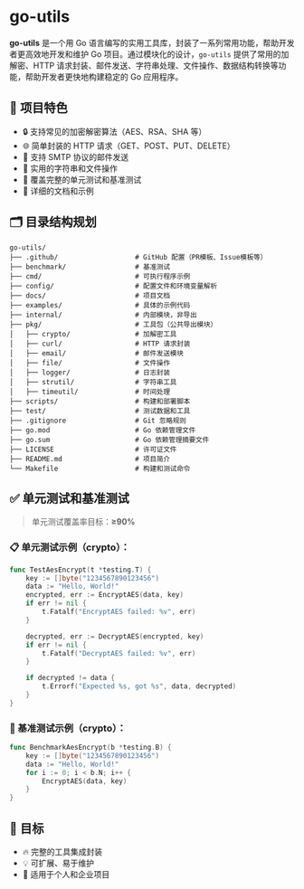 
# go-utils

**go-utils** 是一个用 Go 语言编写的实用工具库，封装了一系列常用功能，帮助开发者更高效地开发和维护 Go 项目。通过模块化的设计，`go-utils` 提供了常用的加解密、HTTP 请求封装、邮件发送、字符串处理、文件操作、数据结构转换等功能，帮助开发者更快地构建稳定的 Go 应用程序。

## 🌟 项目特色
- 🔒 支持常见的加密解密算法（AES、RSA、SHA 等）
- 🌐 简单封装的 HTTP 请求（GET、POST、PUT、DELETE）
- 📧 支持 SMTP 协议的邮件发送
- 🧰 实用的字符串和文件操作
- 🧪 覆盖完整的单元测试和基准测试
- 📖 详细的文档和示例

## 🗂️ 目录结构规划
```plaintext
go-utils/
├── .github/                   # GitHub 配置（PR模板、Issue模板等）
├── benchmark/                 # 基准测试
├── cmd/                       # 可执行程序示例
├── config/                    # 配置文件和环境变量解析
├── docs/                      # 项目文档
├── examples/                  # 具体的示例代码
├── internal/                  # 内部模块，非导出
├── pkg/                       # 工具包（公共导出模块）
│   ├── crypto/                # 加解密工具
│   ├── curl/                  # HTTP 请求封装
│   ├── email/                 # 邮件发送模块
│   ├── file/                  # 文件操作
│   ├── logger/                # 日志封装
│   ├── strutil/               # 字符串工具
│   ├── timeutil/              # 时间处理
├── scripts/                   # 构建和部署脚本
├── test/                      # 测试数据和工具
├── .gitignore                 # Git 忽略规则
├── go.mod                     # Go 依赖管理文件
├── go.sum                     # Go 依赖管理摘要文件
├── LICENSE                    # 许可证文件
├── README.md                  # 项目简介
└── Makefile                   # 构建和测试命令
```

## ✅ 单元测试和基准测试
> 单元测试覆盖率目标：**≥90%**

### 📋 单元测试示例（crypto）：
```go
func TestAesEncrypt(t *testing.T) {
    key := []byte("1234567890123456")
    data := "Hello, World!"
    encrypted, err := EncryptAES(data, key)
    if err != nil {
        t.Fatalf("EncryptAES failed: %v", err)
    }

    decrypted, err := DecryptAES(encrypted, key)
    if err != nil {
        t.Fatalf("DecryptAES failed: %v", err)
    }

    if decrypted != data {
        t.Errorf("Expected %s, got %s", data, decrypted)
    }
}
```

### 🚀 基准测试示例（crypto）：
```go
func BenchmarkAesEncrypt(b *testing.B) {
    key := []byte("1234567890123456")
    data := "Hello, World!"
    for i := 0; i < b.N; i++ {
        EncryptAES(data, key)
    }
}
```

## 🚀 目标
- 🔥 完整的工具集成封装
- 💡 可扩展、易于维护
- 🚀 适用于个人和企业项目  
